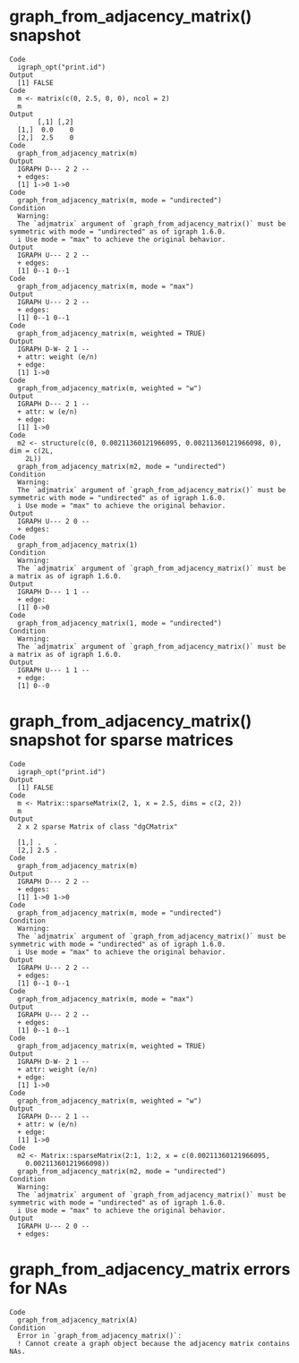 # graph_from_adjacency_matrix() snapshot

    Code
      igraph_opt("print.id")
    Output
      [1] FALSE
    Code
      m <- matrix(c(0, 2.5, 0, 0), ncol = 2)
      m
    Output
           [,1] [,2]
      [1,]  0.0    0
      [2,]  2.5    0
    Code
      graph_from_adjacency_matrix(m)
    Output
      IGRAPH D--- 2 2 -- 
      + edges:
      [1] 1->0 1->0
    Code
      graph_from_adjacency_matrix(m, mode = "undirected")
    Condition
      Warning:
      The `adjmatrix` argument of `graph_from_adjacency_matrix()` must be symmetric with mode = "undirected" as of igraph 1.6.0.
      i Use mode = "max" to achieve the original behavior.
    Output
      IGRAPH U--- 2 2 -- 
      + edges:
      [1] 0--1 0--1
    Code
      graph_from_adjacency_matrix(m, mode = "max")
    Output
      IGRAPH U--- 2 2 -- 
      + edges:
      [1] 0--1 0--1
    Code
      graph_from_adjacency_matrix(m, weighted = TRUE)
    Output
      IGRAPH D-W- 2 1 -- 
      + attr: weight (e/n)
      + edge:
      [1] 1->0
    Code
      graph_from_adjacency_matrix(m, weighted = "w")
    Output
      IGRAPH D--- 2 1 -- 
      + attr: w (e/n)
      + edge:
      [1] 1->0
    Code
      m2 <- structure(c(0, 0.00211360121966095, 0.00211360121966098, 0), dim = c(2L,
        2L))
      graph_from_adjacency_matrix(m2, mode = "undirected")
    Condition
      Warning:
      The `adjmatrix` argument of `graph_from_adjacency_matrix()` must be symmetric with mode = "undirected" as of igraph 1.6.0.
      i Use mode = "max" to achieve the original behavior.
    Output
      IGRAPH U--- 2 0 -- 
      + edges:
    Code
      graph_from_adjacency_matrix(1)
    Condition
      Warning:
      The `adjmatrix` argument of `graph_from_adjacency_matrix()` must be a matrix as of igraph 1.6.0.
    Output
      IGRAPH D--- 1 1 -- 
      + edge:
      [1] 0->0
    Code
      graph_from_adjacency_matrix(1, mode = "undirected")
    Condition
      Warning:
      The `adjmatrix` argument of `graph_from_adjacency_matrix()` must be a matrix as of igraph 1.6.0.
    Output
      IGRAPH U--- 1 1 -- 
      + edge:
      [1] 0--0

# graph_from_adjacency_matrix() snapshot for sparse matrices

    Code
      igraph_opt("print.id")
    Output
      [1] FALSE
    Code
      m <- Matrix::sparseMatrix(2, 1, x = 2.5, dims = c(2, 2))
      m
    Output
      2 x 2 sparse Matrix of class "dgCMatrix"
                
      [1,] .   .
      [2,] 2.5 .
    Code
      graph_from_adjacency_matrix(m)
    Output
      IGRAPH D--- 2 2 -- 
      + edges:
      [1] 1->0 1->0
    Code
      graph_from_adjacency_matrix(m, mode = "undirected")
    Condition
      Warning:
      The `adjmatrix` argument of `graph_from_adjacency_matrix()` must be symmetric with mode = "undirected" as of igraph 1.6.0.
      i Use mode = "max" to achieve the original behavior.
    Output
      IGRAPH U--- 2 2 -- 
      + edges:
      [1] 0--1 0--1
    Code
      graph_from_adjacency_matrix(m, mode = "max")
    Output
      IGRAPH U--- 2 2 -- 
      + edges:
      [1] 0--1 0--1
    Code
      graph_from_adjacency_matrix(m, weighted = TRUE)
    Output
      IGRAPH D-W- 2 1 -- 
      + attr: weight (e/n)
      + edge:
      [1] 1->0
    Code
      graph_from_adjacency_matrix(m, weighted = "w")
    Output
      IGRAPH D--- 2 1 -- 
      + attr: w (e/n)
      + edge:
      [1] 1->0
    Code
      m2 <- Matrix::sparseMatrix(2:1, 1:2, x = c(0.00211360121966095,
        0.00211360121966098))
      graph_from_adjacency_matrix(m2, mode = "undirected")
    Condition
      Warning:
      The `adjmatrix` argument of `graph_from_adjacency_matrix()` must be symmetric with mode = "undirected" as of igraph 1.6.0.
      i Use mode = "max" to achieve the original behavior.
    Output
      IGRAPH U--- 2 0 -- 
      + edges:

# graph_from_adjacency_matrix errors for NAs

    Code
      graph_from_adjacency_matrix(A)
    Condition
      Error in `graph_from_adjacency_matrix()`:
      ! Cannot create a graph object because the adjacency matrix contains NAs.


